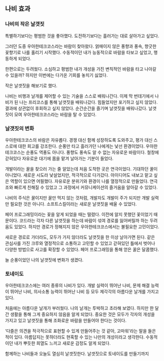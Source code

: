 ## 나비 효과

### 나비의 작은 날갯짓

특별하기보다는 평범한 것을 좋아했다. 도전하기보다는 흘러가는 대로 살아가고 싶었다.

그러던 도중 우아한테크코스라는 바람이 찾아왔다. 얽매이지 않은 풍향과 풍속, 향긋한 꽃향기로 나를 홀리기 시작했다. 수동적이던 내가 능동적으로 바람을 타보고 싶었고, 행동하게 되었다.

한편으로는 두려웠다. 소심하고 평범한 내가 개성을 가진 변칙적인 바람을 타고 나아갈 수 있을까? 하지만 이번에는 다가온 기회를 놓치기 싫었다.

작은 날갯짓을 해보기로 했다.

나비는 비행과 날개를 제어할 수 있는 기술을 스스로 배워나간다. 이제 막 번데기에서 나비가 된 나는 프리코스를 통해 날갯짓을 배워나갔다. 힘들었지만 포기하고 싶지 않았다. 결과에 상관없이 후회하고 싶지 않았다. 순간순간을 즐기며 날갯짓을 배워나갔다. 날갯짓이 모여 우아한테크코스라는 바람을 탈 수 있었다.

### 날갯짓의 변화

우아한테크코스의 바람은 자유롭다. 경쟁 대신 함께 성장하도록 도와주고, 평가 대신 스스로에 대한 회고를 강조한다. 순풍만 타고 흘러가던 나에게는 낯선 환경이었다. 우아한테크코스는 순풍도 역풍도 아니다. 풍향도 풍속도 알 수 없는 자유로운 바람이다. 철창에 갇혀있다 자유로운 대기에 몸을 맡겨 날아가는 기분이 들었다.

개발이라는 꿀을 찾으러 가는 줄 알았는데 처음 도착한 곳은 연극이었다. 기대하던 꿀이 아니었다. 새로운 시도라 낯설었지만, 적극적으로 다가갔다. 아이디어도 내보고 맡고 싶은 역할이 있으면 어필했다. 자유로운 분위기와 환경이 나를 열정적으로 만들었다. 연극 조와 빠르게 친해질 수 있었고 그 과정에서 커뮤니케이션의 즐거움을 알아갈 수 있었다.

나비의 주식은 꿀이지만 꿀만 먹지 않는 것처럼, 개발자도 개발이 주가 되지만 개발 실력만 필요한 것은 아니다. 소프트스킬이라는 새로운 날갯짓을 배울 수 있었다.

페어 프로그래밍이라는 꽃을 알게 되었을 때는 떨렸다. 이전에 알지 못했던 꽃이었기 때문이다. 코드라는 각자 다른 날갯짓을 하는데 바람이 섞여 경로를 잃어버릴까 하는 두려움도 있었다. 하지만 경로가 정해지지 않은 우아한테크코스에서는 불필요한 고민이었다.

새로운 경로로 가더라도, 모두가 가지 않더라도 날갯짓을 한 이상 날아가면 된다. 같은 관심사를 가진 크루와 열정적으로 소통하고 고민할 수 있었고 갇혀있던 틀에서 벗어나 다양한 방법으로 사고를 확장할 수 있었다. 페어 프로그래밍을 통해 얻은 꿀은 달콤했다.

늘 순풍이었던 나의 날갯짓에 변화가 생겼다.

### 토네이도

우아한테크코스에는 여러 종류의 나비가 있다. 개발 실력이 뛰어난 나비, 문제 해결 능력이 뛰어난 나비, 의사소통 능력이 뛰어난 나비 등 모두 제각각의 아름다운 날개를 가지고 있다.

처음에는 아름다운 날개가 부러웠다. 나의 날개는 투박하고 초라해 보였다. 하지만 한 달간 생활을 통해 그게 중요하지 않음을 알게 되었다. 중요한 것은 모두가 각자의 개성을 가지고 있고 날갯짓을 통해 조화로운 바람을 만들어야 한다는 것이다.

‘다즐은 의견을 적극적으로 표현할 수 있게 만들어주는 것 같아, 고마워’라는 말을 들은 적이 있다. 아름답지는 못하더라도 현혹할 수 있는 나만의 개성이라고 생각한다. 수동적이던 내가 뿌듯한 희열도 느끼고 새로운 감정도 알게 되었다.

함께하는 나비들과 오늘도 열심히 날갯짓한다. 날갯짓으로 토네이도를 만들기까지
